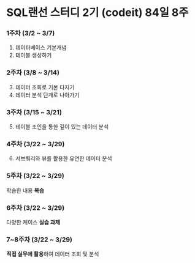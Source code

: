 # SQL랜선 스터디 2기 (codeit) 84일 8주

### 1주차 (3/2 ~ 3/7)
  1. 데이터베이스 기본개념
  2. 테이블 생성하기

### 2주차 (3/8 ~ 3/14)
  3. 데이터 조회로 기본 다지기
  4. 데이터 분석 단계로 나아가기

### 3주차 (3/15 ~ 3/21)
  5. 테이블 조인을 통한 깊이 있는 데이터 분석

### 4주차 (3/22 ~ 3/29)
  6. 서브쿼리와 뷰를 활용한 유연한 데이터 분석

### 5주차 (3/22 ~ 3/29)
  학습한 내용 **복습**

### 6주차 (3/22 ~ 3/29)
  다양한 케이스 **실습 과제**

### 7~8주차 (3/22 ~ 3/29)
  **직접 실무에 활용**하여 데이터 조회 및 분석

